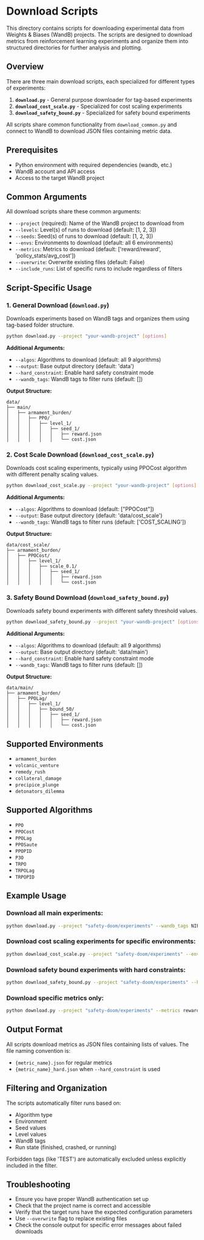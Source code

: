 # Download Scripts

This directory contains scripts for downloading experimental data from Weights & Biases (WandB) projects. The scripts are designed to download metrics from reinforcement learning experiments and organize them into structured directories for further analysis and plotting.

## Overview

There are three main download scripts, each specialized for different types of experiments:

1. **`download.py`** - General purpose downloader for tag-based experiments
2. **`download_cost_scale.py`** - Specialized for cost scaling experiments  
3. **`download_safety_bound.py`** - Specialized for safety bound experiments

All scripts share common functionality from `download_common.py` and connect to WandB to download JSON files containing metric data.

## Prerequisites

- Python environment with required dependencies (wandb, etc.)
- WandB account and API access
- Access to the target WandB project

## Common Arguments

All download scripts share these common arguments:

- `--project` (required): Name of the WandB project to download from
- `--levels`: Level(s) of runs to download (default: [1, 2, 3])
- `--seeds`: Seed(s) of runs to download (default: [1, 2, 3])
- `--envs`: Environments to download (default: all 6 environments)
- `--metrics`: Metrics to download (default: ['reward/reward', 'policy_stats/avg_cost'])
- `--overwrite`: Overwrite existing files (default: False)
- `--include_runs`: List of specific runs to include regardless of filters

## Script-Specific Usage

### 1. General Download (`download.py`)

Downloads experiments based on WandB tags and organizes them using tag-based folder structure.

```bash
python download.py --project "your-wandb-project" [options]
```

**Additional Arguments:**
- `--algos`: Algorithms to download (default: all 9 algorithms)
- `--output`: Base output directory (default: 'data')
- `--hard_constraint`: Enable hard safety constraint mode
- `--wandb_tags`: WandB tags to filter runs (default: [])

**Output Structure:**
```
data/
├── main/
│   ├── armament_burden/
│   │   ├── PPO/
│   │   │   ├── level_1/
│   │   │   │   ├── seed_1/
│   │   │   │   │   ├── reward.json
│   │   │   │   │   └── cost.json
```

### 2. Cost Scale Download (`download_cost_scale.py`)

Downloads cost scaling experiments, typically using PPOCost algorithm with different penalty scaling values.

```bash
python download_cost_scale.py --project "your-wandb-project" [options]
```

**Additional Arguments:**
- `--algos`: Algorithms to download (default: ["PPOCost"])
- `--output`: Base output directory (default: 'data/cost_scale')
- `--wandb_tags`: WandB tags to filter runs (default: ['COST_SCALING'])

**Output Structure:**
```
data/cost_scale/
├── armament_burden/
│   ├── PPOCost/
│   │   ├── level_1/
│   │   │   ├── scale_0.1/
│   │   │   │   ├── seed_1/
│   │   │   │   │   ├── reward.json
│   │   │   │   │   └── cost.json
```

### 3. Safety Bound Download (`download_safety_bound.py`)

Downloads safety bound experiments with different safety threshold values.

```bash
python download_safety_bound.py --project "your-wandb-project" [options]
```

**Additional Arguments:**
- `--algos`: Algorithms to download (default: all 9 algorithms)
- `--output`: Base output directory (default: 'data/main')
- `--hard_constraint`: Enable hard safety constraint mode
- `--wandb_tags`: WandB tags to filter runs (default: [])

**Output Structure:**
```
data/main/
├── armament_burden/
│   ├── PPOLag/
│   │   ├── level_1/
│   │   │   ├── bound_50/
│   │   │   │   ├── seed_1/
│   │   │   │   │   ├── reward.json
│   │   │   │   │   └── cost.json
```

## Supported Environments

- `armament_burden`
- `volcanic_venture` 
- `remedy_rush`
- `collateral_damage`
- `precipice_plunge`
- `detonators_dilemma`

## Supported Algorithms

- `PPO`
- `PPOCost`
- `PPOLag`
- `PPOSaute`
- `PPOPID`
- `P3O`
- `TRPO`
- `TRPOLag`
- `TRPOPID`

## Example Usage

### Download all main experiments:
```bash
python download.py --project "safety-doom/experiments" --wandb_tags NIPS
```

### Download cost scaling experiments for specific environments:
```bash
python download_cost_scale.py --project "safety-doom/experiments" --envs armament_burden volcanic_venture
```

### Download safety bound experiments with hard constraints:
```bash
python download_safety_bound.py --project "safety-doom/experiments" --hard_constraint --levels 1 2
```

### Download specific metrics only:
```bash
python download.py --project "safety-doom/experiments" --metrics reward/reward --overwrite
```

## Output Format

All scripts download metrics as JSON files containing lists of values. The file naming convention is:
- `{metric_name}.json` for regular metrics
- `{metric_name}_hard.json` when `--hard_constraint` is used

## Filtering and Organization

The scripts automatically filter runs based on:
- Algorithm type
- Environment
- Seed values
- Level values
- WandB tags
- Run state (finished, crashed, or running)

Forbidden tags (like 'TEST') are automatically excluded unless explicitly included in the filter.

## Troubleshooting

- Ensure you have proper WandB authentication set up
- Check that the project name is correct and accessible
- Verify that the target runs have the expected configuration parameters
- Use `--overwrite` flag to replace existing files
- Check the console output for specific error messages about failed downloads